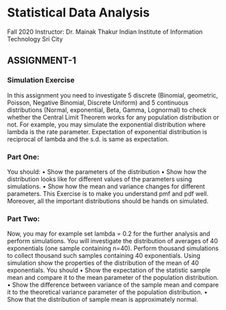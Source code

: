 # Statistical Data Analysis

Fall 2020
Instructor: Dr. Mainak Thakur
Indian Institute of Information Technology Sri City

 ## ASSIGNMENT-1     



### Simulation Exercise

In this assignment you need to investigate 5 discrete (Binomial,
geometric, Poisson, Negative Binomial, Discrete Uniform) and 5
continuous distributions (Normal, exponential, Beta, Gamma,
Lognormal) to check whether the Central Limit Theorem works for
any population distribution or not.
For example, you may simulate the exponential distribution where
lambda is the rate parameter. Expectation of exponential
distribution is reciprocal of lambda and the s.d. is same as
expectation. 


### Part One:

You should:
• Show the parameters of the distribution
• Show how the distribution looks like for different values of the
parameters using simulations.
• Show how the mean and variance changes for different
parameters.
This Exercise is to make you understand pmf and pdf well.
Moreover, all the important distributions should be hands on
simulated.


### Part Two:

Now, you may for example set lambda = 0.2 for the further analysis
and perform simulations. You will investigate the distribution of
averages of 40 exponentials (one sample containing n=40).
Perform thousand simulations to collect thousand such samples
containing 40 exponentials.
Using simulation show the properties of the distribution of the
mean of 40 exponentials. You should
• Show the expectation of the statistic sample mean and
compare it to the mean parameter of the population
distribution.
• Show the difference between variance of the sample mean
and compare it to the theoretical variance parameter of the
population distribution.
• Show that the distribution of sample mean is approximately
normal.